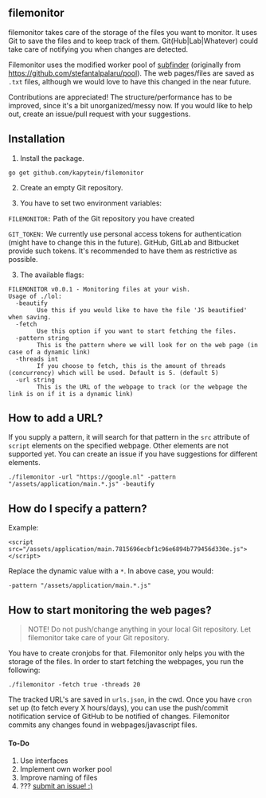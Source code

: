 ## filemonitor

filemonitor takes care of the storage of the files you want to monitor. It uses Git to save the files and to keep track of them. Git(Hub|Lab|Whatever) could take care of notifying you when changes are detected.

Filemonitor uses the modified worker pool of [subfinder](https://github.com/subfinder/subfinder) (originally from https://github.com/stefantalpalaru/pool). The web pages/files are saved as `.txt` files, although we would love to have this changed in the near future.

Contributions are appreciated! The structure/performance has to be improved, since it's a bit unorganized/messy now. If you would like to help out, create an issue/pull request with your suggestions.

## Installation

1. Install the package.
```
go get github.com/kapytein/filemonitor
```

2. Create an empty Git repository.

2. You have to set two environment variables:

`FILEMONITOR:` Path of the Git repository you have created

`GIT_TOKEN:` We currently use personal access tokens for authentication (might have to change this in the future). GitHub, GitLab and Bitbucket provide such tokens. It's recommended to have them as restrictive as possible.

3. The available flags:

```
FILEMONITOR v0.0.1 - Monitoring files at your wish.
Usage of ./lol:
  -beautify
        Use this if you would like to have the file 'JS beautified' when saving.
  -fetch
        Use this option if you want to start fetching the files.
  -pattern string
        This is the pattern where we will look for on the web page (in case of a dynamic link)
  -threads int
        If you choose to fetch, this is the amount of threads (concurrency) which will be used. Default is 5. (default 5)
  -url string
        This is the URL of the webpage to track (or the webpage the link is on if it is a dynamic link)
```

## How to add a URL?
If you supply a pattern, it will search for that pattern in the `src` attribute of `script` elements on the specified webpage. Other elements are not supported yet. You can create an issue if you have suggestions for different elements.

`./filemonitor -url "https://google.nl" -pattern "/assets/application/main.*.js" -beautify`

## How do I specify a pattern?

Example:

`<script src="/assets/application/main.7815696ecbf1c96e6894b779456d330e.js"></script>`

Replace the dynamic value with a `*`. In above case, you would:

`-pattern "/assets/application/main.*.js"`

## How to start monitoring the web pages?

> NOTE! Do not push/change anything in your local Git repository. Let filemonitor take care of your Git repository.

You have to create cronjobs for that. Filemonitor only helps you with the storage of the files. In order to start fetching the webpages, you run the following:

`./filemonitor -fetch true -threads 20`

The tracked URL's are saved in `urls.json`, in the cwd. Once you have `cron` set up (to fetch every X hours/days), you can use the push/commit notification service of GitHub to be notified of changes. Filemonitor commits any changes found in webpages/javascript files.

#### To-Do
1. Use interfaces
2. Implement own worker pool
3. Improve naming of files
3. ??? [submit an issue! :)](https://github.com/kapytein/filemonitor/issues)
